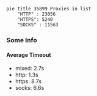 
```mermaid
pie title 35899 Proxies in list
    "HTTP" : 23056
    "HTTPS": 5240
    "SOCKS" : 11563
```

### Some Info
#### Average Timeout

- mixed: 2.7s
- http: 1.3s
- https: 8.7s
- socks: 6.6s